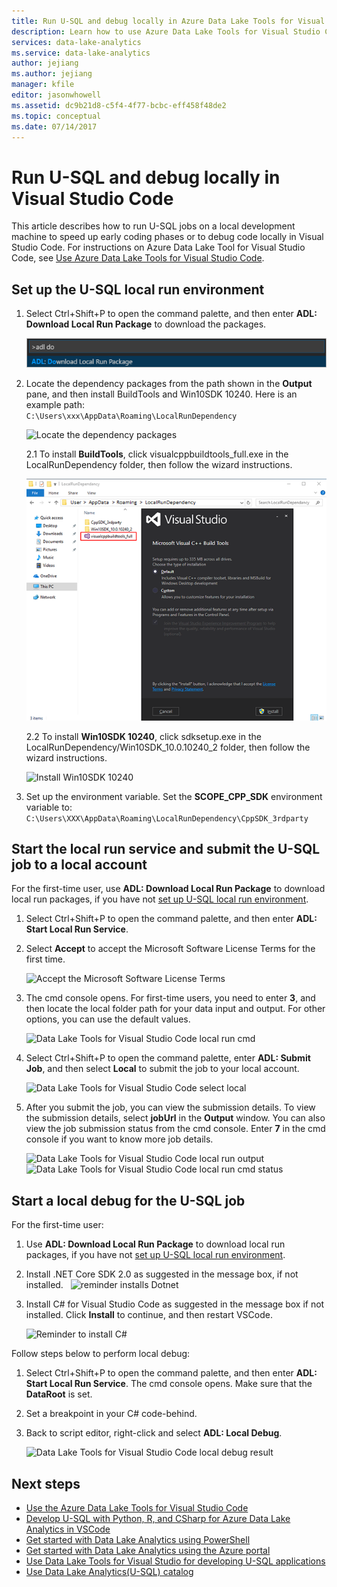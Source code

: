 ```yaml
---
title: Run U-SQL and debug locally in Azure Data Lake Tools for Visual Studio Code
description: Learn how to use Azure Data Lake Tools for Visual Studio Code to run and debug U-SQL jobs locally.
services: data-lake-analytics
ms.service: data-lake-analytics
author: jejiang
ms.author: jejiang
manager: kfile
editor: jasonwhowell
ms.assetid: dc9b21d8-c5f4-4f77-bcbc-eff458f48de2
ms.topic: conceptual
ms.date: 07/14/2017
---
```

# Run U-SQL and debug locally in Visual Studio Code
This article describes how to run U-SQL jobs on a local development machine to speed up early coding phases or to debug code locally in Visual Studio Code. For instructions on Azure Data Lake Tool for Visual Studio Code, see [Use Azure Data Lake Tools for Visual Studio Code](data-lake-analytics-data-lake-tools-for-vscode.md). 

## Set up the U-SQL local run environment

1. Select Ctrl+Shift+P to open the command palette, and then enter **ADL: Download Local Run Package** to download the packages.  

   ![Download the ADL LocalRun Dependency packages](./media/data-lake-analytics-data-lake-tools-for-vscode-local-run-and-debug/downloadtheadllocalrunpackage.png)

2. Locate the dependency packages from the path shown in the **Output** pane, and then install BuildTools and Win10SDK 10240. Here is an example path:  
`C:\Users\xxx\AppData\Roaming\LocalRunDependency` 

   ![Locate the dependency packages](./media/data-lake-analytics-data-lake-tools-for-vscode-local-run-and-debug/LocateDependencyPath.png)

   2.1 To install **BuildTools**, click visualcppbuildtools_full.exe in the LocalRunDependency folder, then follow the wizard instructions.   

    ![Install BuildTools](./media/data-lake-analytics-data-lake-tools-for-vscode-local-run-and-debug/InstallBuildTools.png)

   2.2 To install **Win10SDK 10240**, click sdksetup.exe in the LocalRunDependency/Win10SDK_10.0.10240_2 folder, then follow the wizard instructions.  

    ![Install Win10SDK 10240](./media/data-lake-analytics-data-lake-tools-for-vscode-local-run-and-debug/InstallWin10SDK.png)

3. Set up the environment variable. Set the **SCOPE_CPP_SDK** environment variable to:  
`C:\Users\XXX\AppData\Roaming\LocalRunDependency\CppSDK_3rdparty`  


## Start the local run service and submit the U-SQL job to a local account 
For the first-time user, use **ADL: Download Local Run Package** to download local run packages, if you have not [set up U-SQL local run environment](#set-up-the-u-sql-local-run-environment).

1. Select Ctrl+Shift+P to open the command palette, and then enter **ADL: Start Local Run Service**.   
2. Select **Accept** to accept the Microsoft Software License Terms for the first time. 

   ![Accept the Microsoft Software License Terms](./media/data-lake-analytics-data-lake-tools-for-vscode-local-run-and-debug/AcceptEULA.png)   
3. The cmd console opens. For first-time users, you need to enter **3**, and then locate the local folder path for your data input and output. For other options, you can use the default values. 

   ![Data Lake Tools for Visual Studio Code local run cmd](./media/data-lake-analytics-data-lake-tools-for-vscode-local-run-and-debug/data-lake-tools-for-vscode-local-run-cmd.png)
4. Select Ctrl+Shift+P to open the command palette, enter **ADL: Submit Job**, and then select **Local** to submit the job to your local account.

   ![Data Lake Tools for Visual Studio Code select local](./media/data-lake-analytics-data-lake-tools-for-vscode-local-run-and-debug/data-lake-tools-for-vscode-select-local.png)
5. After you submit the job, you can view the submission details. To view the submission details, select **jobUrl** in the **Output** window. You can also view the job submission status from the cmd console. Enter **7** in the cmd console if you want to know more job details.

   ![Data Lake Tools for Visual Studio Code local run output](./media/data-lake-analytics-data-lake-tools-for-vscode-local-run-and-debug/data-lake-tools-for-vscode-local-run-result.png)
   ![Data Lake Tools for Visual Studio Code local run cmd status](./media/data-lake-analytics-data-lake-tools-for-vscode-local-run-and-debug/data-lake-tools-for-vscode-localrun-cmd-status.png) 


## Start a local debug for the U-SQL job  
For the first-time user:

1. Use **ADL: Download Local Run Package** to download local run packages, if you have not [set up U-SQL local run environment](#set-up-the-u-sql-local-run-environment).
2. Install .NET Core SDK 2.0 as suggested in the message box, if not installed.
 
  ![reminder installs Dotnet](./media/data-lake-analytics-data-lake-tools-for-vscode-local-run-and-debug/remind-install-dotnet.png)
3. Install C# for Visual Studio Code as suggested in the message box if not installed. Click **Install** to continue, and then restart VSCode.

    ![Reminder to install C#](./media/data-lake-analytics-data-lake-tools-for-vscode-local-run-and-debug/install-csharp.png)

Follow steps below to perform local debug:
  
1. Select Ctrl+Shift+P to open the command palette, and then enter **ADL: Start Local Run Service**. The cmd console opens. Make sure that the **DataRoot** is set.
2. Set a breakpoint in your C# code-behind.
3. Back to script editor, right-click and select **ADL: Local Debug**.
    
   ![Data Lake Tools for Visual Studio Code local debug result](./media/data-lake-analytics-data-lake-tools-for-vscode-local-run-and-debug/data-lake-tools-for-vscode-local-debug-result.png)


## Next steps
* [Use the Azure Data Lake Tools for Visual Studio Code](data-lake-analytics-data-lake-tools-for-vscode.md)
* [Develop U-SQL with Python, R, and CSharp for Azure Data Lake Analytics in VSCode](data-lake-analytics-u-sql-develop-with-python-r-csharp-in-vscode.md)
* [Get started with Data Lake Analytics using PowerShell](data-lake-analytics-get-started-powershell.md)
* [Get started with Data Lake Analytics using the Azure portal](data-lake-analytics-get-started-portal.md)
* [Use Data Lake Tools for Visual Studio for developing U-SQL applications](data-lake-analytics-data-lake-tools-get-started.md)
* [Use Data Lake Analytics(U-SQL) catalog](data-lake-analytics-use-u-sql-catalog.md)
